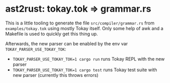 # ast2rust: tokay.tok => grammar.rs

This is a little tooling to generate the file `src/compiler/grammar.rs` from `examples/tokay.tok` using mostly Tokay itself. Only some help of awk and a Makefile is used to quickly get this thing up.

Afterwards, the new parser can be enabled by the env var `TOKAY_PARSER_USE_TOKAY_TOK`:

- `TOKAY_PARSER_USE_TOKAY_TOK=1 cargo run` runs Tokay REPL with the new parser
- `TOKAY_PARSER_USE_TOKAY_TOK=1 cargo test` runs Tokay test suite with new parser (currently this throws errors)
